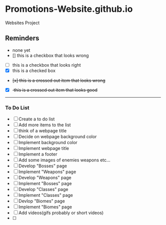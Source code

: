 # Promotions-Website.github.io
Websites Project 

## Reminders
- none yet
- [] this is a checkbox that looks wrong
- [ ] this is a checkbox that looks right
- [x] this is a checked box
- <del> [x] this is a crossed out item that looks wrong </del>
- [x] <del> this is a crossed out item that looks good </del>
---
### To Do List
- [ ] Create a to do list
- [ ] Add more items to the list
- [ ] think of a webpage title 
- [ ] Decide on webpage background color
- [ ] Implement background color
- [ ] Implement webpage title 
- [ ] Implement a footer
- [ ] Add some images of enemies weapons etc...
- [ ] Develop "Bosses" page
- [ ] Implement "Weapons" page
- [ ] Develop "Weapons" page
- [ ] Implement "Bosses" page
- [ ] Develop "Classes" page
- [ ] Implement "Classes" page
- [ ] Devlop "Biomes" page
- [ ] Implement "Biomes" page
- [ ] Add videos(gifs probably or short videos)
- [ ] 
